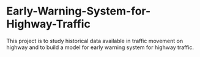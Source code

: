 # Early-Warning-System-for-Highway-Traffic
This project is to study historical data available in traffic movement on highway and to build a model for early warning system for highway traffic.
